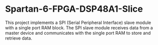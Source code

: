 # Spartan-6-FPGA-DSP48A1-Slice
This project implements a SPI (Serial Peripheral Interface) slave module with a single port RAM block. The SPI slave module receives data from a master device and communicates with the single port RAM to store and retrieve data.
